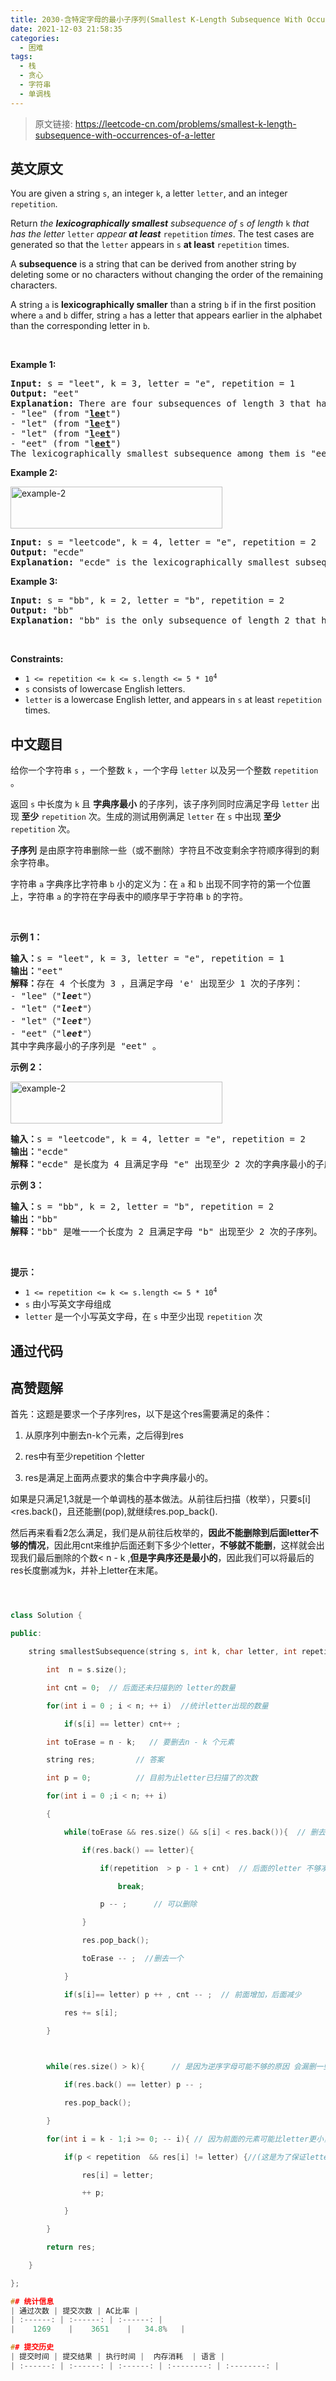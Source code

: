 ```yaml
---
title: 2030-含特定字母的最小子序列(Smallest K-Length Subsequence With Occurrences of a Letter)
date: 2021-12-03 21:58:35
categories:
  - 困难
tags:
  - 栈
  - 贪心
  - 字符串
  - 单调栈
---
```


> 原文链接: https://leetcode-cn.com/problems/smallest-k-length-subsequence-with-occurrences-of-a-letter


## 英文原文
<div><p>You are given a string <code>s</code>, an integer <code>k</code>, a letter <code>letter</code>, and an integer <code>repetition</code>.</p>

<p>Return <em>the <strong>lexicographically smallest</strong> subsequence of</em> <code>s</code><em> of length</em> <code>k</code> <em>that has the letter</em> <code>letter</code> <em>appear <strong>at least</strong></em> <code>repetition</code> <em>times</em>. The test cases are generated so that the <code>letter</code> appears in <code>s</code> <strong>at least</strong> <code>repetition</code> times.</p>

<p>A <strong>subsequence</strong> is a string that can be derived from another string by deleting some or no characters without changing the order of the remaining characters.</p>

<p>A string <code>a</code> is <strong>lexicographically smaller</strong> than a string <code>b</code> if in the first position where <code>a</code> and <code>b</code> differ, string <code>a</code> has a letter that appears earlier in the alphabet than the corresponding letter in <code>b</code>.</p>

<p>&nbsp;</p>
<p><strong>Example 1:</strong></p>

<pre>
<strong>Input:</strong> s = &quot;leet&quot;, k = 3, letter = &quot;e&quot;, repetition = 1
<strong>Output:</strong> &quot;eet&quot;
<strong>Explanation:</strong> There are four subsequences of length 3 that have the letter &#39;e&#39; appear at least 1 time:
- &quot;lee&quot; (from &quot;<strong><u>lee</u></strong>t&quot;)
- &quot;let&quot; (from &quot;<strong><u>le</u></strong>e<u><strong>t</strong></u>&quot;)
- &quot;let&quot; (from &quot;<u><strong>l</strong></u>e<u><strong>et</strong></u>&quot;)
- &quot;eet&quot; (from &quot;l<u><strong>eet</strong></u>&quot;)
The lexicographically smallest subsequence among them is &quot;eet&quot;.
</pre>

<p><strong>Example 2:</strong></p>
<img alt="example-2" src="https://assets.leetcode.com/uploads/2021/09/13/smallest-k-length-subsequence.png" style="width: 339px; height: 67px;" />
<pre>
<strong>Input:</strong> s = &quot;leetcode&quot;, k = 4, letter = &quot;e&quot;, repetition = 2
<strong>Output:</strong> &quot;ecde&quot;
<strong>Explanation:</strong> &quot;ecde&quot; is the lexicographically smallest subsequence of length 4 that has the letter &quot;e&quot; appear at least 2 times.
</pre>

<p><strong>Example 3:</strong></p>

<pre>
<strong>Input:</strong> s = &quot;bb&quot;, k = 2, letter = &quot;b&quot;, repetition = 2
<strong>Output:</strong> &quot;bb&quot;
<strong>Explanation:</strong> &quot;bb&quot; is the only subsequence of length 2 that has the letter &quot;b&quot; appear at least 2 times.
</pre>

<p>&nbsp;</p>
<p><strong>Constraints:</strong></p>

<ul>
	<li><code>1 &lt;= repetition &lt;= k &lt;= s.length &lt;= 5 * 10<sup>4</sup></code></li>
	<li><code>s</code> consists of lowercase English letters.</li>
	<li><code>letter</code> is a lowercase English letter, and appears in <code>s</code> at least <code>repetition</code> times.</li>
</ul>
</div>

## 中文题目
<div><p>给你一个字符串 <code>s</code> ，一个整数 <code>k</code> ，一个字母 <code>letter</code> 以及另一个整数 <code>repetition</code> 。</p>

<p>返回 <code>s</code> 中长度为 <code>k</code> 且 <strong>字典序最小</strong> 的子序列，该子序列同时应满足字母 <code>letter</code> 出现<strong> 至少</strong> <code>repetition</code> 次。生成的测试用例满足 <code>letter</code> 在 <code>s</code> 中出现 <strong>至少</strong> <code>repetition</code> 次。</p>

<p><strong>子序列</strong> 是由原字符串删除一些（或不删除）字符且不改变剩余字符顺序得到的剩余字符串。</p>

<p>字符串 <code>a</code> 字典序比字符串 <code>b</code> 小的定义为：在 <code>a</code> 和 <code>b</code> 出现不同字符的第一个位置上，字符串 <code>a</code> 的字符在字母表中的顺序早于字符串 <code>b</code>&nbsp;的字符。</p>

<p>&nbsp;</p>

<p><strong>示例 1：</strong></p>

<pre>
<strong>输入：</strong>s = "leet", k = 3, letter = "e", repetition = 1
<strong>输出：</strong>"eet"
<strong>解释：</strong>存在 4 个长度为 3 ，且满足字母 'e' 出现至少 1 次的子序列：
- "lee"（"<em><strong>lee</strong></em>t"）
- "let"（"<em><strong>le</strong></em>e<em><strong>t</strong></em>"）
- "let"（"<em><strong>l</strong></em>e<em><strong>et</strong></em>"）
- "eet"（"l<em><strong>eet</strong></em>"）
其中字典序最小的子序列是 "eet" 。
</pre>

<p><strong>示例 2：</strong></p>

<p><img alt="example-2" src="https://assets.leetcode.com/uploads/2021/09/13/smallest-k-length-subsequence.png" style="width: 339px; height: 67px;" /></p>

<pre>
<strong>输入：</strong>s = "leetcode", k = 4, letter = "e", repetition = 2
<strong>输出：</strong>"ecde"
<strong>解释：</strong>"ecde" 是长度为 4 且满足字母 "e" 出现至少 2 次的字典序最小的子序列。
</pre>

<p><strong>示例 3：</strong></p>

<pre>
<strong>输入：</strong>s = "bb", k = 2, letter = "b", repetition = 2
<strong>输出：</strong>"bb"
<strong>解释：</strong>"bb" 是唯一一个长度为 2 且满足字母 "b" 出现至少 2 次的子序列。
</pre>

<p>&nbsp;</p>

<p><strong>提示：</strong></p>

<ul>
	<li><code>1 &lt;= repetition &lt;= k &lt;= s.length &lt;= 5 * 10<sup>4</sup></code></li>
	<li><code>s</code> 由小写英文字母组成</li>
	<li><code>letter</code> 是一个小写英文字母，在 <code>s</code>&nbsp;中至少出现 <code>repetition</code> 次</li>
</ul>
</div>

## 通过代码
<RecoDemo>
</RecoDemo>


## 高赞题解
首先：这题是要求一个子序列res，以下是这个res需要满足的条件：
1. 从原序列中删去n-k个元素，之后得到res
2. res中有至少repetition 个letter
3. res是满足上面两点要求的集合中字典序最小的。

如果是只满足1,3就是一个单调栈的基本做法。从前往后扫描（枚举），只要s[i]<res.back()，且还能删(pop),就继续res.pop_back().

然后再来看看2怎么满足，我们是从前往后枚举的，**因此不能删除到后面letter不够的情况**，因此用cnt来维护后面还剩下多少个letter，**不够就不能删**，这样就会出现我们最后删除的个数< n - k ,**但是字典序还是最小的**，因此我们可以将最后的res长度删减为k，并补上letter在末尾。

```cpp

class Solution {
public:
    string smallestSubsequence(string s, int k, char letter, int repetition ) {
        int  n = s.size();
        int cnt = 0;  // 后面还未扫描到的 letter的数量
        for(int i = 0 ; i < n; ++ i)  //统计letter出现的数量
            if(s[i] == letter) cnt++ ; 
        int toErase = n - k;   // 要删去n - k 个元素
        string res;         // 答案
        int p = 0;          // 目前为止letter已扫描了的次数
        for(int i = 0 ;i < n; ++ i)
        {
            while(toErase && res.size() && s[i] < res.back()){  // 删去逆序的字母
                if(res.back() == letter){
                    if(repetition  > p - 1 + cnt)  // 后面的letter 不够凑成repetition 个letter
                        break;
                    p -- ;      // 可以删除
                }
                res.pop_back();
                toErase -- ;  //删去一个
            }
            if(s[i]== letter) p ++ , cnt -- ;  // 前面增加，后面减少
            res += s[i];
        }
        
        while(res.size() > k){      // 是因为逆序字母可能不够的原因 会漏删一些 元素，现在检查补上
            if(res.back() == letter) p -- ;
            res.pop_back();
        }
        for(int i = k - 1;i >= 0; -- i){ // 因为前面的元素可能比letter更小，所以要检查一下补上letter
            if(p < repetition  && res[i] != letter) {//(这是为了保证letter个数足够，但letter不够小，所以得从后往前补，保证最小)
                res[i] = letter;
                ++ p;
            }   
        }
        return res;
    }
};

## 统计信息
| 通过次数 | 提交次数 | AC比率 |
| :------: | :------: | :------: |
|    1269    |    3651    |   34.8%   |

## 提交历史
| 提交时间 | 提交结果 | 执行时间 |  内存消耗  | 语言 |
| :------: | :------: | :------: | :--------: | :--------: |
